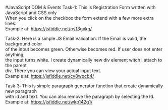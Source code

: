 #JavaScript DOM & Events
Task-1: 
This is Registration Form written with JavaScript and CSS only<br>
When you click on the checkbox the form extend with a few more extra lines.<br>
Example at: https://jsfiddle.net/py13gvkg/

Task-2:
Here is a simple JS Email Validation. If the Email is valid, the background color<br>
of the input becomes green. Otherwise becomes red. If user does not enter anything, <br>
the input turns white. I create dynamically new div element witch i attach to the parent <br>
div. There you can view your actual input text.<br>
Example at: https://jsfiddle.net/cv8wpcb4/

Task-3:
This is simple paragraph generator function that create dynamically new paragraph <br>
with id and text. You can also remove the paragraph by selecting the Id.<br>
Example at: https://jsfiddle.net/wkp142g1/